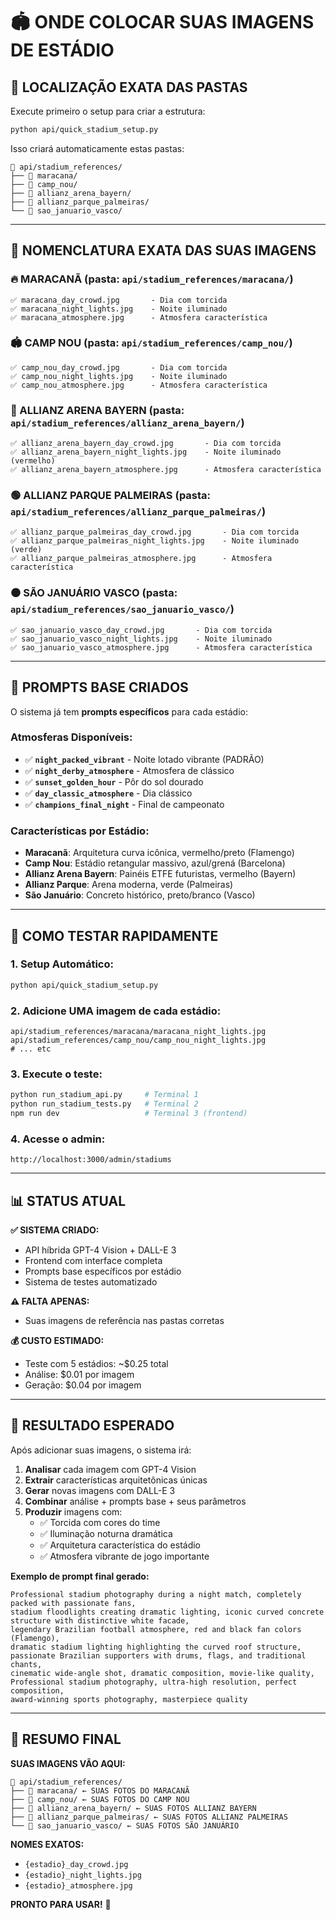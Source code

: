 # 🏟️ **ONDE COLOCAR SUAS IMAGENS DE ESTÁDIO**

## 📍 **LOCALIZAÇÃO EXATA DAS PASTAS**

Execute primeiro o setup para criar a estrutura:
```bash
python api/quick_stadium_setup.py
```

Isso criará automaticamente estas pastas:

```
📁 api/stadium_references/
├── 📁 maracana/
├── 📁 camp_nou/
├── 📁 allianz_arena_bayern/
├── 📁 allianz_parque_palmeiras/
└── 📁 sao_januario_vasco/
```

---

## 📸 **NOMENCLATURA EXATA DAS SUAS IMAGENS**

### **🔥 MARACANÃ** (pasta: `api/stadium_references/maracana/`)
```
✅ maracana_day_crowd.jpg       - Dia com torcida
✅ maracana_night_lights.jpg    - Noite iluminado  
✅ maracana_atmosphere.jpg      - Atmosfera característica
```

### **🏟️ CAMP NOU** (pasta: `api/stadium_references/camp_nou/`)
```
✅ camp_nou_day_crowd.jpg       - Dia com torcida
✅ camp_nou_night_lights.jpg    - Noite iluminado
✅ camp_nou_atmosphere.jpg      - Atmosfera característica
```

### **🔴 ALLIANZ ARENA BAYERN** (pasta: `api/stadium_references/allianz_arena_bayern/`)
```
✅ allianz_arena_bayern_day_crowd.jpg       - Dia com torcida
✅ allianz_arena_bayern_night_lights.jpg    - Noite iluminado (vermelho)
✅ allianz_arena_bayern_atmosphere.jpg      - Atmosfera característica
```

### **🟢 ALLIANZ PARQUE PALMEIRAS** (pasta: `api/stadium_references/allianz_parque_palmeiras/`)
```
✅ allianz_parque_palmeiras_day_crowd.jpg       - Dia com torcida
✅ allianz_parque_palmeiras_night_lights.jpg    - Noite iluminado (verde)
✅ allianz_parque_palmeiras_atmosphere.jpg      - Atmosfera característica
```

### **⚫ SÃO JANUÁRIO VASCO** (pasta: `api/stadium_references/sao_januario_vasco/`)
```
✅ sao_januario_vasco_day_crowd.jpg       - Dia com torcida
✅ sao_januario_vasco_night_lights.jpg    - Noite iluminado
✅ sao_januario_vasco_atmosphere.jpg      - Atmosfera característica
```

---

## 🎯 **PROMPTS BASE CRIADOS**

O sistema já tem **prompts específicos** para cada estádio:

### **Atmosferas Disponíveis:**
- ✅ **`night_packed_vibrant`** - Noite lotado vibrante (PADRÃO)
- ✅ **`night_derby_atmosphere`** - Atmosfera de clássico
- ✅ **`sunset_golden_hour`** - Pôr do sol dourado
- ✅ **`day_classic_atmosphere`** - Dia clássico
- ✅ **`champions_final_night`** - Final de campeonato

### **Características por Estádio:**
- **Maracanã**: Arquitetura curva icônica, vermelho/preto (Flamengo)
- **Camp Nou**: Estádio retangular massivo, azul/grená (Barcelona)
- **Allianz Arena Bayern**: Painéis ETFE futuristas, vermelho (Bayern)
- **Allianz Parque**: Arena moderna, verde (Palmeiras)
- **São Januário**: Concreto histórico, preto/branco (Vasco)

---

## 🚀 **COMO TESTAR RAPIDAMENTE**

### **1. Setup Automático:**
```bash
python api/quick_stadium_setup.py
```

### **2. Adicione UMA imagem de cada estádio:**
```
api/stadium_references/maracana/maracana_night_lights.jpg
api/stadium_references/camp_nou/camp_nou_night_lights.jpg
# ... etc
```

### **3. Execute o teste:**
```bash
python run_stadium_api.py     # Terminal 1
python run_stadium_tests.py   # Terminal 2
npm run dev                   # Terminal 3 (frontend)
```

### **4. Acesse o admin:**
```
http://localhost:3000/admin/stadiums
```

---

## 📊 **STATUS ATUAL**

**✅ SISTEMA CRIADO:**
- API híbrida GPT-4 Vision + DALL-E 3
- Frontend com interface completa
- Prompts base específicos por estádio
- Sistema de testes automatizado

**⚠️ FALTA APENAS:**
- Suas imagens de referência nas pastas corretas

**💰 CUSTO ESTIMADO:**
- Teste com 5 estádios: ~$0.25 total
- Análise: $0.01 por imagem
- Geração: $0.04 por imagem

---

## 🎯 **RESULTADO ESPERADO**

Após adicionar suas imagens, o sistema irá:

1. **Analisar** cada imagem com GPT-4 Vision
2. **Extrair** características arquitetônicas únicas
3. **Gerar** novas imagens com DALL-E 3
4. **Combinar** análise + prompts base + seus parâmetros
5. **Produzir** imagens com:
   - ✅ Torcida com cores do time
   - ✅ Iluminação noturna dramática
   - ✅ Arquitetura característica do estádio
   - ✅ Atmosfera vibrante de jogo importante

**Exemplo de prompt final gerado:**
```
Professional stadium photography during a night match, completely packed with passionate fans, 
stadium floodlights creating dramatic lighting, iconic curved concrete structure with distinctive white facade, 
legendary Brazilian football atmosphere, red and black fan colors (Flamengo), 
dramatic stadium lighting highlighting the curved roof structure, 
passionate Brazilian supporters with drums, flags, and traditional chants,
cinematic wide-angle shot, dramatic composition, movie-like quality,
Professional stadium photography, ultra-high resolution, perfect composition, 
award-winning sports photography, masterpiece quality
```

---

## 🎉 **RESUMO FINAL**

**SUAS IMAGENS VÃO AQUI:**
```
📁 api/stadium_references/
├── 📁 maracana/ ← SUAS FOTOS DO MARACANÃ
├── 📁 camp_nou/ ← SUAS FOTOS DO CAMP NOU  
├── 📁 allianz_arena_bayern/ ← SUAS FOTOS ALLIANZ BAYERN
├── 📁 allianz_parque_palmeiras/ ← SUAS FOTOS ALLIANZ PALMEIRAS
└── 📁 sao_januario_vasco/ ← SUAS FOTOS SÃO JANUÁRIO
```

**NOMES EXATOS:**
- `{estadio}_day_crowd.jpg`
- `{estadio}_night_lights.jpg` 
- `{estadio}_atmosphere.jpg`

**PRONTO PARA USAR!** 🚀 
